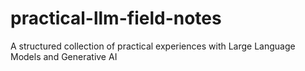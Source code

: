 # practical-llm-field-notes
A structured collection of practical experiences with Large Language Models and Generative AI
